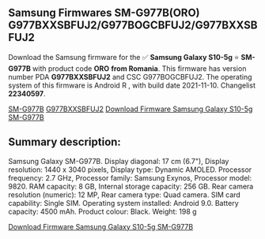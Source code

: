 <h2>Samsung Firmwares SM-G977B(ORO) G977BXXSBFUJ2/G977BOGCBFUJ2/G977BXXSBFUJ2</h2>
Download the Samsung firmware for the ✅ <strong>Samsung Galaxy S10-5g </strong> ⭐ <strong>SM-G977B</strong> with product code <strong>ORO</strong> <strong> from Romania</strong>. This firmware has version number PDA <strong>G977BXXSBFUJ2</strong> and CSC G977BOGCBFUJ2. The operating system of this firmware is Android R , with build date 2021-11-10. Changelist <strong>22340597</strong>.


[SM-G977B](https://samfirm.shop/samsung/model/SM-G977B)
[G977BXXSBFUJ2](https://samfirm.shop/samsung/pda/G977BXXSBFUJ2)
[Download Firmware Samsung Galaxy S10-5g SM-G977B](https://samfirm.shop/samsung/firmware/473359)
<h2>Summary description:</h2>
<p>Samsung Galaxy SM-G977B. Display diagonal: 17 cm (6.7"), Display resolution: 1440 x 3040 pixels, Display type: Dynamic AMOLED. Processor frequency: 2.7 GHz, Processor family: Samsung Exynos, Processor model: 9820. RAM capacity: 8 GB, Internal storage capacity: 256 GB. Rear camera resolution (numeric): 12 MP, Rear camera type: Quad camera. SIM card capability: Single SIM. Operating system installed: Android 9.0. Battery capacity: 4500 mAh. Product colour: Black. Weight: 198 g</p>


[Download Firmware Samsung Galaxy S10-5g SM-G977B](https://samfirm.shop/samsung/firmware/473359)
